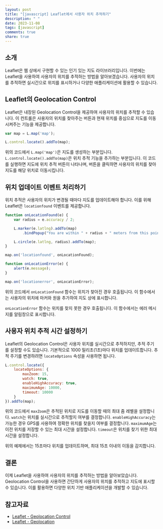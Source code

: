 ```yaml
---
layout: post
title: "[javascript] Leaflet에서 사용자 위치 추적하기"
description: " "
date: 2023-11-08
tags: [javascript]
comments: true
share: true
---
```


## 소개
Leaflet은 웹 상에서 구현할 수 있는 인기 있는 지도 라이브러리입니다. 이번에는 Leaflet을 사용하여 사용자의 위치를 추적하는 방법을 알아보겠습니다. 사용자의 위치를 추적하면 실시간으로 위치를 표시하거나 다양한 애플리케이션에 활용할 수 있습니다.

## Leaflet의 Geolocation Control
Leaflet은 내장된 Geolocation Control을 제공하여 사용자의 위치를 추적할 수 있습니다. 이 컨트롤은 사용자의 위치를 찾아주는 버튼과 현재 위치를 중심으로 지도를 이동시켜주는 기능을 제공합니다.

```javascript
var map = L.map('map');

L.control.locate().addTo(map);
```

위의 코드에서 `L.map('map')`은 지도를 생성하는 부분입니다. `L.control.locate().addTo(map)`은 위치 추적 기능을 추가하는 부분입니다. 이 코드를 실행하면 지도에 위치 추적 버튼이 나타나며, 버튼을 클릭하면 사용자의 위치를 찾아 지도를 해당 위치로 이동시킵니다.

## 위치 업데이트 이벤트 처리하기
위치 추적은 사용자의 위치가 변경될 때마다 지도를 업데이트해야 합니다. 이를 위해 Leaflet은 `locationfound` 이벤트를 제공합니다.

```javascript
function onLocationFound(e) {
    var radius = e.accuracy / 2;

    L.marker(e.latlng).addTo(map)
        .bindPopup("You are within " + radius + " meters from this point").openPopup();

    L.circle(e.latlng, radius).addTo(map);
}

map.on('locationfound', onLocationFound);

function onLocationError(e) {
    alert(e.message);
}

map.on('locationerror', onLocationError);
```

위의 코드에서 `onLocationFound` 함수는 위치가 찾아진 경우 호출됩니다. 이 함수에서는 사용자의 위치에 마커와 원을 추가하여 지도 상에 표시합니다.

`onLocationError` 함수는 위치를 찾지 못한 경우 호출됩니다. 이 함수에서는 에러 메시지를 알림창으로 표시합니다.

## 사용자 위치 추적 시간 설정하기
Leaflet의 Geolocation Control은 사용자 위치를 실시간으로 추적하지만, 추적 주기를 설정할 수도 있습니다. 기본적으로 1000 밀리초(1초)마다 위치를 업데이트합니다. 추적 주기를 변경하려면 `locateOptions` 속성을 사용하면 됩니다.

```javascript
L.control.locate({
    locateOptions: {
        maxZoom: 15,
        watch: true,
        enableHighAccuracy: true,
        maximumAge: 10000,
        timeout: 10000
    }
}).addTo(map);
```

위의 코드에서 `maxZoom`은 추적된 위치로 지도를 이동할 때의 최대 줌 레벨을 설정합니다. `watch`는 위치를 실시간으로 추적할지 여부를 결정합니다. `enableHighAccuracy`는 가능한 경우 GPS를 사용하여 정확한 위치를 찾을지 여부를 결정합니다. `maximumAge`는 이전 위치를 저장할 수 있는 최대 시간을 설정합니다. `timeout`은 위치를 찾기 위한 최대 시간을 설정합니다.

위의 예제에서는 15초마다 위치를 업데이트하며, 최대 15초 이내의 이동을 감지합니다.

## 결론
이제 Leaflet을 사용하여 사용자의 위치를 추적하는 방법을 알아보았습니다. Geolocation Control을 사용하면 간단하게 사용자의 위치를 추적하고 지도에 표시할 수 있습니다. 이를 활용하면 다양한 위치 기반 애플리케이션을 개발할 수 있습니다.

## 참고자료
- [Leaflet - Geolocation Control](https://leafletjs.com/reference-1.7.1.html#geolocationcontrol)
- [Leaflet - Geolocation](https://leafletjs.com/examples/mobile.html)